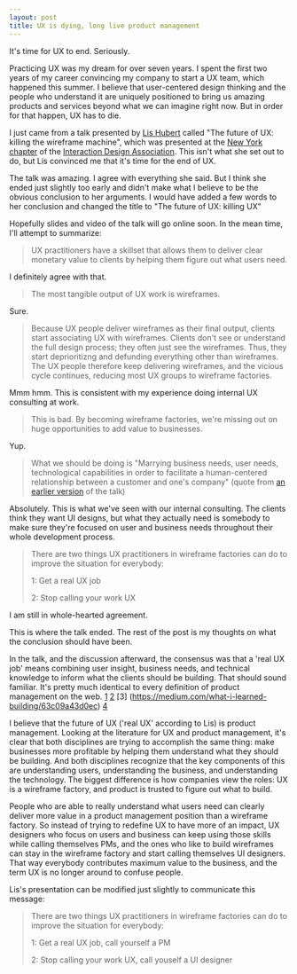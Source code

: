 ```yaml
---
layout: post
title: UX is dying, long live product management
---
```


It's time for UX to end. Seriously. 

Practicing UX was my dream for over seven years. I spent the first two years of my career convincing my company to start a UX team, which happened this summer. I believe that user-centered design thinking and the people who understand it are uniquely positioned to bring us amazing products and services beyond what we can imagine right now. But in order for that happen, UX has to die.

I just came from a talk presented by [Lis Hubert](http://www.elisabethhubert.com/) called "The future of UX: killing the wireframe machine", which was presented at the [New York chapter](http://www.ixda.org/local/new-york-ixda) of the [Interaction Design Association](http://www.ixda.org/). This isn't what she set out to do, but Lis convinced me that it's time for the end of UX.

The talk was amazing. I agree with everything she said. But I think she ended just slightly too early and didn't make what I believe to be the obvious conclusion to her arguments. I would have added a few words to her conclusion and changed the title to "The future of UX: killing UX"

Hopefully slides and video of the talk will go online soon. In the mean time, I'll attempt to summarize:

>UX practitioners have a skillset that allows them to deliver clear monetary value to clients by helping them figure out what users need.

I definitely agree with that.

>The most tangible output of UX work is wireframes. 

Sure.

>Because UX people deliver wireframes as their final output, clients start associating UX with wireframes. Clients don't see or understand the full design process; they often just see the wireframes. Thus, they start deprioritizng and defunding everything other than wireframes. The UX people therefore keep delivering wireframes, and the vicious cycle continues, reducing most UX groups to wireframe factories.

Mmm hmm. This is consistent with my experience doing internal UX consulting at work.

>This is bad. By becoming wireframe factories, we're missing out on huge opportunities to add value to businesses.

Yup.

>What we should be doing is "Marrying business needs, user needs, technological capabilities in order to facilitate a human-centered relationship between a customer and one's company" (quote from [an earlier version](http://www.slideshare.net/lishubert/the-future-of-ux-killing-the-wireframe-machine) of the talk)

Absolutely. This is what we've seen with our internal consulting. The clients think they want UI designs, but what they actually need is somebody to make sure they're focused on user and business needs throughout their whole development process.

>There are two things UX practitioners in wireframe factories can do to improve the situation for everybody:
>
>1: Get a real UX job
>
>2: Stop calling your work UX

I am still in whole-hearted agreement.

This is where the talk ended. The rest of the post is my thoughts on what the conclusion should have been.

In the talk, and the discussion afterward, the consensus was that a 'real UX job' means combining user insight, business needs, and technical knowledge to inform what the clients should be building. That should sound familiar. It's pretty much identical to every definition of product management on the web. [1](http://www.mindtheproduct.com/2011/10/what-exactly-is-a-product-manager/) [2](http://umeshunni.com/2012/12/how-to-get-that-next-product-manager-job-at-google-etc/) [3] (https://medium.com/what-i-learned-building/63c09a43d0ec) [4](http://www.sachinrekhi.com/blog/2013/01/28/what-is-product-management)

I believe that the future of UX ('real UX' according to Lis) is product management. Looking at the literature for UX and product management, it's clear that both disciplines are trying to accomplish the same thing: make businesses  more profitable by helping them understand what they should be building. And both disciplines recognize that the key components of this are understanding users, understanding the business, and understanding the technology. The biggest difference is how companies view the roles: UX is a wireframe factory, and product is trusted to figure out what to build. 

People who are able to really understand what users need can clearly deliver more value in a product management position than a wireframe factory. So instead of trying to redefine UX to have more of an impact, UX designers who focus on users and business can keep using those skills while calling themselves PMs, and the ones who like to build wireframes can stay in the wireframe factory and start calling themselves UI designers. That way everybody contributes maximum value to the business, and the term UX is no longer around to confuse people.

Lis's presentation can be modified just slightly to communicate this message:

>There are two things UX practitioners in wireframe factories can do to improve the situation for everybody:
>
>1: Get a real UX job, call yourself a PM
>
>2: Stop calling your work UX, call youself a UI designer

